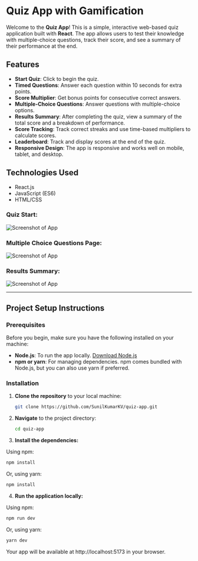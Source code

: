 # Quiz App with Gamification

Welcome to the **Quiz App**! This is a simple, interactive web-based quiz application built with **React**. The app allows users to test their knowledge with multiple-choice questions, track their score, and see a summary of their performance at the end.

## Features

- **Start Quiz**: Click to begin the quiz.
- **Timed Questions**: Answer each question within 10 seconds for extra points.
- **Score Multiplier**: Get bonus points for consecutive correct answers.
- **Multiple-Choice Questions**: Answer questions with multiple-choice options.
- **Results Summary**: After completing the quiz, view a summary of the total score and a breakdown of performance.
- **Score Tracking**: Track correct streaks and use time-based multipliers to calculate scores.
- **Leaderboard**: Track and display scores at the end of the quiz.
- **Responsive Design**: The app is responsive and works well on mobile, tablet, and desktop.

## Technologies Used
- React.js
- JavaScript (ES6)
- HTML/CSS

### Quiz Start:
![Screenshot of App](assets/Start_Quiz_age.png)

### Multiple Choice Questions Page:
![Screenshot of App](assets/Multiple-Choice_Questions_Page.png)

### Results Summary:
![Screenshot of App](assets/Results_Summary.png)

---

## Project Setup Instructions

### Prerequisites

Before you begin, make sure you have the following installed on your machine:

- **Node.js**: To run the app locally. [Download Node.js](https://nodejs.org/)
- **npm or yarn**: For managing dependencies. npm comes bundled with Node.js, but you can also use yarn if preferred.

### Installation

1. **Clone the repository** to your local machine:

   ```bash
   git clone https://github.com/SunilKumarKV/quiz-app.git
   ```

2. **Navigate** to the project directory:

   ```bash
   cd quiz-app
   ```

3. **Install the dependencies:**

Using npm:

```bash
npm install
```

Or, using yarn:

```bash
npm install
```

4. **Run the application locally:**

Using npm:

```bash
npm run dev
```

Or, using yarn:

```bash
yarn dev
```

Your app will be available at http://localhost:5173 in your browser.
